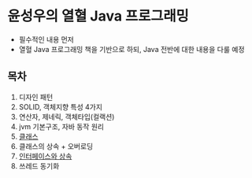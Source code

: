 # 윤성우의 열혈 Java 프로그래밍

- 필수적인 내용 먼저
- 열혈 Java 프로그래밍 책을 기반으로 하되, Java 전반에 대한 내용을 다룰 예정

## 목차
1. 디자인 패턴
2. SOLID, 객체지향 특성 4가지
3. 연산자, 제네릭, 객체타입(컬랙션)
4. jvm 기본구조, 자바 동작 원리
5. [클래스](md/chap07/class.md)
6. 클래스의 상속 + 오버로딩
7. [인터페이스와 상속](md/chap17/interface.md)
10. 쓰레드 동기화
